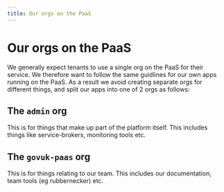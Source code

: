 ```yaml
---
title: Our orgs on the PaaS
---
```


# Our orgs on the PaaS

We generally expect tenants to use a single org on the PaaS for their service.
We therefore want to follow the same guidlines for our own apps running on the
PaaS. As a result we avoid creating separate orgs for different things, and
split our apps into one of 2 orgs as follows:

## The `admin` org

This is for things that make up part of the platform itself. This includes
things like service-brokers, monitoring tools etc.

## The `govuk-paas` org

This is for things relating to our team. This includes our documentation, team
tools (eg rubbernecker) etc.
